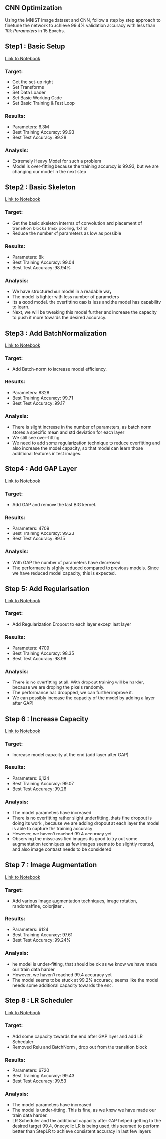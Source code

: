 ## CNN Optimization

Using the MNIST image dataset and CNN, follow a step by step approach to finetune the network to achieve 99.4% validation accuracy with less than *10k Parameters* in 15 Epochs.


## Step1 : Basic Setup

[Link to Notebook](https://github.com/divya-r-kamat/DeepVision/blob/main/CNN%20Optimization/MNIST_BasicSetup_Step1.ipynb)

### Target:

- Get the set-up right
- Set Transforms
- Set Data Loader
- Set Basic Working Code
- Set Basic Training  & Test Loop

### Results:
- Parameters: 6.3M
- Best Training Accuracy: 99.93
- Best Test Accuracy: 99.28

### Analysis:
- Extremely Heavy Model for such a problem
- Model is over-fitting because the training accuracy is 99.93, but we are changing our model in the next step

## Step2 : Basic Skeleton

[Link to Notebook](https://github.com/divya-r-kamat/DeepVision/blob/main/CNN%20Optimization/MNIST_BasicSkeleton_Step2.ipynb)

### Target:

- Get the basic skeleton interms of convolution and placement of transition blocks (max pooling, 1x1's)
- Reduce the number of parameters as low as possible

### Results:
- Parameters: 8k
- Best Training Accuracy: 99.04
- Best Test Accuracy: 98.94%

### Analysis:
- We have structured our model in a readable way
- The model is lighter with less number of parameters 
- Its a good model, the overfitting gap is less and the model has capability to learn.  
- Next, we will be tweaking this model further and increase the capacity to push it more towards the desired accuracy.

## Step3 : Add BatchNormalization

[Link to Notebook](https://github.com/divya-r-kamat/DeepVision/blob/main/CNN%20Optimization/MNIST_BatchNorm_Step3.ipynb)

### Target:

- Add Batch-norm to increase model efficiency.

### Results:
- Parameters: 8328
- Best Training Accuracy: 99.71
- Best Test Accuracy: 99.17

### Analysis:
- There is slight increase in the number of parameters, as batch norm stores a specific mean and std deviation for each layer  
- We still see over-fitting 
- We need to add some regularization technique to reduce overfitting and also increase the model capacity, so that model can learn those additional features in test images.

## Step4 : Add GAP Layer

[Link to Notebook](https://github.com/divya-r-kamat/DeepVision/blob/main/CNN%20Optimization/MNIST_GAP_Step4.ipynb)

### Target:

- Add GAP and remove the last BIG kernel.

### Results:
- Parameters: 4709
- Best Training Accuracy: 99.23
- Best Test Accuracy: 99.15

### Analysis:
- With GAP the number of parameters have decreased
- The performace is slighly reduced compared to previous models. Since we have reduced model capacity, this is expected.


## Step 5: Add Regularisation

[Link to Notebook](https://github.com/divya-r-kamat/DeepVision/blob/main/CNN%20Optimization/MNIST_Regularization_Step5.ipynb)

### Target:

- Add Regularization Dropout to each layer except last layer

### Results:
- Parameters: 4709
- Best Training Accuracy: 98.35
- Best Test Accuracy: 98.98

### Analysis:
- There is no overfitting at all. With dropout training will be harder, because we are droping the pixels randomly.
- The performance has droppped, we can further improve it. 
- We can possibly increase the capacity of the model by adding a layer after GAP! 

## Step 6 : Increase Capacity

[Link to Notebook](https://github.com/divya-r-kamat/DeepVision/blob/main/CNN%20Optimization/MNIST_IncreaseCapacity_Step6.ipynb)

### Target:

- Increase model capacity at the end (add layer after GAP)

### Results:
- Parameters: 6,124
- Best Training Accuracy: 99.07
- Best Test Accuracy: 99.26

### Analysis:
- The model parameters have increased
- There is no overfitting rather slight underfitting, thats fine dropout is doing its work , because we are adding dropout at each layer the model is able to capture the training accuracy
- However, we haven't reached 99.4 accuracy yet.
- Observing the missclassified images its good to try out some augmentation techniques as few images seems to be slightly rotated, and also image contrast needs to be considered

## Step 7 : Image Augmentation

[Link to Notebook](https://github.com/divya-r-kamat/DeepVision/blob/main/CNN%20Optimization/MNIST_Augmentation_Step7.ipynb)

### Target:

- Add various Image augmentation techniques, image rotation, randomaffine, colorjitter .

### Results:
- Parameters: 6124
- Best Training Accuracy: 97.61
- Best Test Accuracy: 99.24%

### Analysis:
- he model is under-fitting, that should be ok as we know we have made our train data harder. 
- However, we haven't reached 99.4 accuracy yet.
- The model seems to be stuck at 99.2% accuracy, seems like the model needs some additional capacity towards the end.

## Step 8 : LR Scheduler

[Link to Notebook](https://github.com/divya-r-kamat/DeepVision/blob/main/CNN%20Optimization/MNIST_LRScheduler_Step8.ipynb)

### Target:

- Add some capacity towards the end after GAP layer and add LR Scheduler
- Removed Relu and BatchNorm , drop out from the transition block

### Results:
- Parameters: 6720
- Best Training Accuracy: 99.43
- Best Test Accuracy: 99.53

### Analysis:

- The model parameters have increased
- The model is under-fitting. This is fine, as we know we have made our train data harder.  
- LR Scheduler and the additional capacity after GAP helped getting to the desired target 99.4, Onecyclic LR is being used, this seemed to perform better than StepLR to achieve consistent accuracy in last few layers
